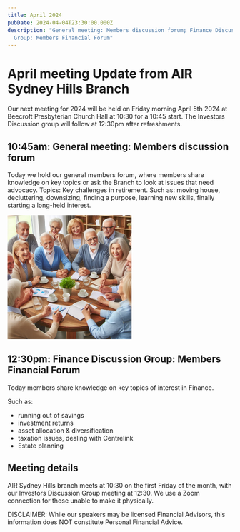 ```yaml
---
title: April 2024
pubDate: 2024-04-04T23:30:00.000Z
description: "General meeting: Members discussion forum; Finance Discussion
  Group: Members Financial Forum"
---
```

# April meeting Update from AIR Sydney Hills Branch

Our next meeting for 2024 will be held on Friday morning April 5th 2024 at Beecroft Presbyterian Church Hall at 10:30 for a 10:45 start. The Investors Discussion group will follow at 12:30pm after refreshments.

## 10:45am: General meeting: Members discussion forum

Today we hold our general members forum, where members share knowledge on key topics or ask the Branch to look at issues that need advocacy. Topics: Key challenges in retirement. Such as: moving house, decluttering, downsizing, finding a purpose, learning new skills, finally starting a long-held interest. 

![Members](../../assets/images/2024-04-members.png)

## 12:30pm: Finance Discussion Group: Members Financial Forum

Today members share knowledge on key topics of interest in Finance. 

Such as:

* running out of savings
* investment returns
* asset allocation & diversification
* taxation issues, dealing with Centrelink
* Estate planning

## Meeting details

AIR Sydney Hills branch meets at 10:30 on the first Friday of the month, with our Investors Discussion Group meeting at 12:30. We use a Zoom connection for those unable to make it physically.

DISCLAIMER: While our speakers may be licensed Financial Advisors, this information does NOT constitute Personal Financial Advice.

